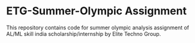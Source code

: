 # ETG-Summer-Olympic Assignment
This repository contains code for summer olympic analysis assignment of AL/ML skill india scholarship/internship by Elite Techno Group.
